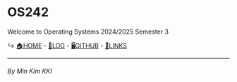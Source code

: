 # OS242

Welcome to Operating Systems 2024/2025 Semester 3

↪ [🏠HOME](https://wuyu0107.github.io/os242/) - [📃LOG](https://wuyu0107.github.io/os242/TXT/mylog.txt) - [🖥️GITHUB](https://github.com/wuyu0107/os242) - [🔗LINKS](https://wuyu0107.github.io/os242/LINKS/)

***

###### By Min Kim KKI

